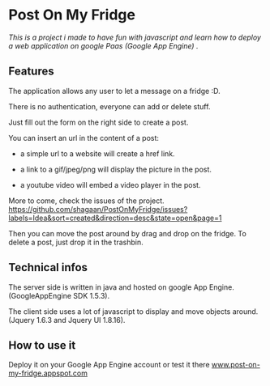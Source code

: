 # Post On My Fridge

*This is a project i made to have fun with javascript and learn how to deploy a web application on google Paas (Google App Engine) .*

## Features 

The application allows any user to let a message on a fridge :D.

There is no authentication, everyone can add or delete stuff.

Just fill out the form on the right side to create a post.

You can insert an url in the content of a post:

* a simple url to a website will create a href link.

* a link to a gif/jpeg/png will display the picture in the post.

* a youtube video will embed a video player in the post.

More to come, check the issues of the project. https://github.com/shagaan/PostOnMyFridge/issues?labels=Idea&sort=created&direction=desc&state=open&page=1

Then you can move the post around by drag and drop on the fridge. To delete a post, just drop it in the trashbin.   

## Technical infos

The server side is written in java and hosted on google App Engine. (GoogleAppEngine SDK 1.5.3).

The client side uses a lot of javascript to display and move objects around. (Jquery 1.6.3  and Jquery UI 1.8.16).


## How to use it

Deploy it on your Google App Engine account or test it there www.post-on-my-fridge.appspot.com
